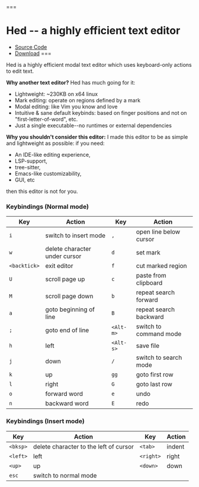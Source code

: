 ===
# Hed -- a highly efficient text editor

- [Source Code](https://github.com/shkhuz/hed)
- [Download](https://github.com/shkhuz/hed)
===

Hed is a highly efficient modal text editor which uses keyboard-only
actions to edit text.

**Why another text editor?** Hed has much going for it:

- Lightweight: ~230KB on x64 linux
- Mark editing: operate on regions defined by a mark
- Modal editing: like Vim you know and love
- Intuitive & sane default keybinds: based on finger positions and not on
"first-letter-of-word", etc.
- Just a single executable--no runtimes or external dependencies

**Why you shouldn't consider this editor:** I made this editor
to be as simple and lightweight as possible: if you need:

- An IDE-like editing experience,
- LSP-support,
- tree-sitter,
- Emacs-like customizability,
- GUI, etc

then this editor is not for you.

### Keybindings (Normal mode)

Key | Action                                  | Key | Action
--- | ---------                               | --- | ---------
`i` | switch to insert mode                   | `,` | open line below cursor
`w` | delete character under cursor           | `d` | set mark
`<backtick>` | exit editor                    | `f` | cut marked region
`U` | scroll page up                          | `c` | paste from clipboard
`M` | scroll page down                        | `b` | repeat search forward
`a` | goto beginning of line                  | `B` | repeat search backward
`;` | goto end of line                        | `<Alt-m>` | switch to command mode
`h` | left                                    | `<Alt-s>` | save file
`j` | down                                    | `/` | switch to search mode
`k` | up                                      | `gg` | goto first row
`l` | right                                   | `G` | goto last row
`o` | forward word                            | `e` | undo
`n` | backward word                           | `E` | redo

### Keybindings (Insert mode)

Key | Action                                  | Key | Action
--- | ------------                            | --- | ------------
`<bksp>` | delete character to the left of cursor | `<tab>` | indent
`<left>` | left                                 | `<right>` | right
`<up>` | up                                     | `<down>` | down
`esc` | switch to normal mode                 | |

